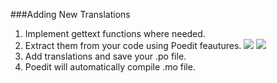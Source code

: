 ###Adding New Translations
1. Implement gettext functions where needed.
1. Extract them from your code using Poedit feautures.
![](https://capella.pics/0305cb70-e46b-4548-97d3-4fe4c8c276b7/resize/500)
![](https://capella.pics/c6a49916-07a4-434e-9b2a-3959aee558d8/resize/500)
1. Add translations and save your .po file.
1. Poedit will automatically compile .mo file.
